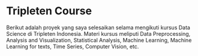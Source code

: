 # Tripleten Course

Berikut adalah proyek yang saya selesaikan selama mengikuti kursus Data Science di Tripleten Indonesia. Materi kursus meliputi Data Preprocessing, Analysis and Visualization, Statistical Analysis, Machine Learning, Machine Learning for texts, Time Series, Computer Vision, etc.

